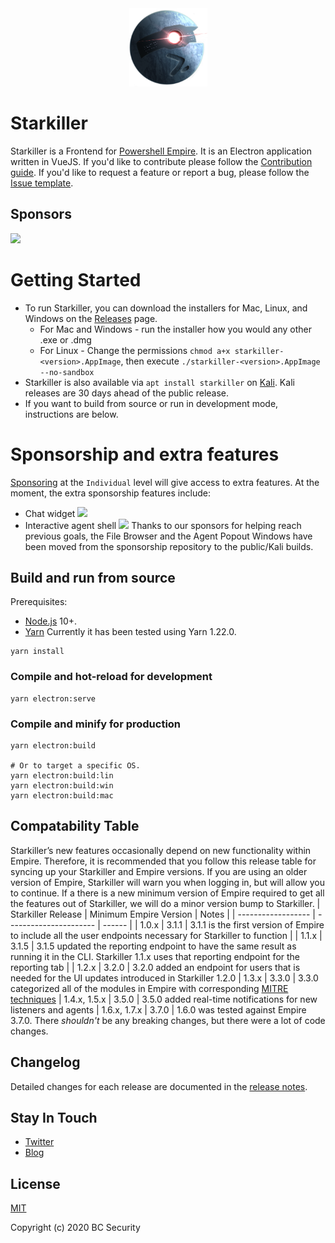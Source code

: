 <div align="center"><img width="125" src="src/assets/icon.png"></div>

# Starkiller
Starkiller is a Frontend for [Powershell Empire](https://github.com/BC-SECURITY/Empire/). It is an Electron application written in VueJS. If you'd like to contribute please follow the [Contribution guide](/CONTRIBUTING.md). If you'd like to request a feature or report a bug, please follow the [Issue template](/.github/ISSUE_TEMPLATE.md).

## Sponsors
[<img src="https://user-images.githubusercontent.com/20302208/104083160-41552780-51f1-11eb-8428-3b8cfaf76861.png" width="300"/>](https://www.kali.org/)

# Getting Started
* To run Starkiller, you can download the installers for Mac, Linux, and Windows on the [Releases](https://github.com/BC-SECURITY/Starkiller/releases) page.
  * For Mac and Windows - run the installer how you would any other .exe or .dmg
  * For Linux - Change the permissions `chmod a+x starkiller-<version>.AppImage`, then execute `./starkiller-<version>.AppImage --no-sandbox`
* Starkiller is also available via `apt install starkiller` on [Kali](https://www.kali.org/). Kali releases are 30 days ahead of the public release.
* If you want to build from source or run in development mode, instructions are below.

# Sponsorship and extra features
[Sponsoring](https://github.com/sponsors/BC-SECURITY/) at the `Individual` level will give access to extra features.
At the moment, the extra sponsorship features include:
  - Chat widget
![](https://user-images.githubusercontent.com/9831420/104983786-b3382880-59ca-11eb-9ce0-d4c2f06310d2.png)
  - Interactive agent shell
![](https://user-images.githubusercontent.com/9831420/104983879-e37fc700-59ca-11eb-9c90-bd2d166c4ac5.gif)
Thanks to our sponsors for helping reach previous goals, the File Browser and the Agent Popout Windows have been moved from the sponsorship repository to the public/Kali builds.

## Build and run from source
Prerequisites:
* [Node.js](http://nodejs.org/) 10+.
* [Yarn](https://classic.yarnpkg.com/en/docs/install)
Currently it has been tested using Yarn 1.22.0.
```
yarn install
```

### Compile and hot-reload for development
```
yarn electron:serve
```

### Compile and minify for production
```
yarn electron:build

# Or to target a specific OS.
yarn electron:build:lin
yarn electron:build:win
yarn electron:build:mac
```

## Compatability Table
Starkiller’s new features occasionally depend on new functionality within Empire. Therefore, it is recommended that you follow this release table for syncing up your Starkiller and Empire versions. If you are using an older version of Empire, Starkiller will warn you when logging in, but will allow you to continue. If a there is a new minimum version of Empire required to get all the features out of Starkiller, we will do a minor version bump to Starkiller.
| Starkiller Release | Minimum Empire Version | Notes  |
| ------------------ | ---------------------- | ------ |
| 1.0.x              | 3.1.1         | 3.1.1 is the first version of Empire to include all the user endpoints necessary for Starkiller to function |
| 1.1.x              | 3.1.5         | 3.1.5 updated the reporting endpoint to have the same result as running it in the CLI. Starkiller 1.1.x uses that reporting endpoint for the reporting tab |
| 1.2.x              | 3.2.0         | 3.2.0 added an endpoint for users that is needed for the UI updates introduced in Starkiller 1.2.0
| 1.3.x              | 3.3.0         | 3.3.0 categorized all of the modules in Empire with corresponding [MITRE techniques](https://attack.mitre.org/techniques/enterprise/)
| 1.4.x, 1.5.x              | 3.5.0         | 3.5.0 added real-time notifications for new listeners and agents
| 1.6.x, 1.7.x              | 3.7.0         | 1.6.0 was tested against Empire 3.7.0. There *shouldn't* be any breaking changes, but there were a lot of code changes.

## Changelog

Detailed changes for each release are documented in the [release notes](https://github.com/bc-security/starkiller/releases).

## Stay In Touch

- [Twitter](https://twitter.com/bcsecurity1)
- [Blog](https://bc-security.org/blog)

## License

[MIT](http://opensource.org/licenses/MIT)

Copyright (c) 2020 BC Security
